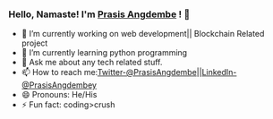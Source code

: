 ### Hello, Namaste! I'm [Prasis Angdembe](https://www.facebook.com/prasisangdembe) ! 👋




- 🔭 I’m currently working on web development|| Blockchain Related project
- 🌱 I’m currently learning python programming
- 💬 Ask me about any tech related stuff.
- 📫 How to reach me:[Twitter-@PrasisAngdembe](https://twitter.com/PrasisAngdembe)||[LinkedIn-@PrasisAngdembey](https://www.linkedin.com/in/prasis-angdembey-583a221a2)
- 😄 Pronouns: He/His
- ⚡ Fun fact: coding>crush

